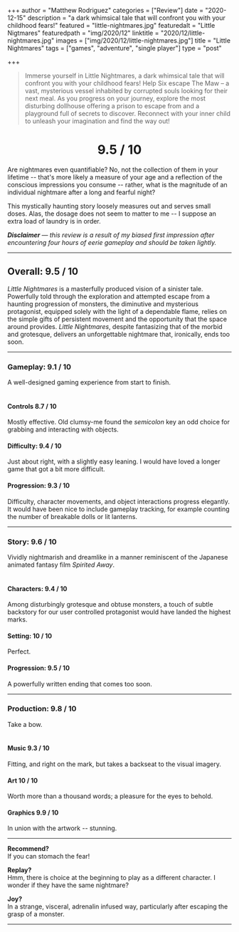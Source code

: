 +++
author = "Matthew Rodriguez"
categories = ["Review"]
date = "2020-12-15"
description = "a dark whimsical tale that will confront you with your childhood fears!"
featured = "little-nightmares.jpg"
featuredalt = "Little Nigtmares"
featuredpath = "img/2020/12"
linktitle = "2020/12/little-nightmares.jpg"
images = ["img/2020/12/little-nightmares.jpg"]
title = "Little Nightmares"
tags = ["games", "adventure", "single player"]
type = "post"

+++

> Immerse yourself in Little Nightmares, a dark whimsical tale that will confront you with your childhood fears! Help Six escape The Maw – a vast, mysterious vessel inhabited by corrupted souls looking for their next meal. As you progress on your journey, explore the most disturbing dollhouse offering a prison to escape from and a playground full of secrets to discover. Reconnect with your inner child to unleash your imagination and find the way out!

<h1 style="text-align: center">9.5 / 10</h1>

Are nightmares even quantifiable? No, not the collection of them in your lifetime -- that's more likely a measure of your age and a reflection of the conscious impressions you consume -- rather, what is the magnitude of an individual nightmare after a long and fearful night?

This mystically haunting story loosely measures out and serves small doses. Alas, the dosage does not seem to matter to me -- I suppose an extra load of laundry is in order.

*<b>Disclaimer</b> &mdash; this review is a result of my biased first impression after encountering four hours of eerie gameplay and should be taken lightly.*

***

## Overall: 9.5 / 10

*Little Nightmares* is a masterfully produced vision of a sinister tale. Powerfully told through the exploration and attempted escape from a haunting progression of monsters, the diminutive and mysterious protagonist, equipped solely with the light of a dependable flame, relies on the simple gifts of persistent movement and the opportunity that the space around provides. *Little Nightmares*, despite fantasizing that of the morbid and grotesque, delivers an unforgettable nightmare that, ironically, ends too soon.

***

### Gameplay: 9.1 / 10
A well-designed gaming experience from start to finish.
<br>
<br>

#### Controls 8.7 / 10
Mostly effective. Old clumsy-me found the *semicolon* key an odd choice for grabbing and interacting with objects.

#### Difficulty: 9.4 / 10
Just about right, with a slightly easy leaning. I would have loved a longer game that got a bit more difficult.

#### Progression: 9.3 / 10
Difficulty, character movements, and object interactions progress elegantly. It would have been nice to include gameplay tracking, for example counting the number of breakable dolls or lit lanterns.

***

### Story: 9.6 / 10
Vividly nightmarish and dreamlike in a manner reminiscent of the Japanese animated fantasy film *Spirited Away*.
<br>
<br>

#### Characters: 9.4 / 10
Among disturbingly grotesque and obtuse monsters, a touch of subtle backstory for our user controlled protagonist would have landed the highest marks.

#### Setting: 10 / 10
Perfect.

#### Progression: 9.5 / 10
A powerfully written ending that comes too soon.

***

### Production: 9.8 / 10
Take a bow.
<br>
<br>

#### Music 9.3 / 10
Fitting, and right on the mark, but takes a backseat to the visual imagery.

#### Art 10 / 10
Worth more than a thousand words; a pleasure for the eyes to behold.

#### Graphics 9.9 / 10
In union with the artwork -- stunning.

***

**Recommend?**  
If you can stomach the fear!  

**Replay?**  
Hmm, there is choice at the beginning to play as a different character. I wonder if they have the same nightmare?

**Joy?**  
In a strange, visceral, adrenalin infused way, particularly after escaping the grasp of a monster.

***
